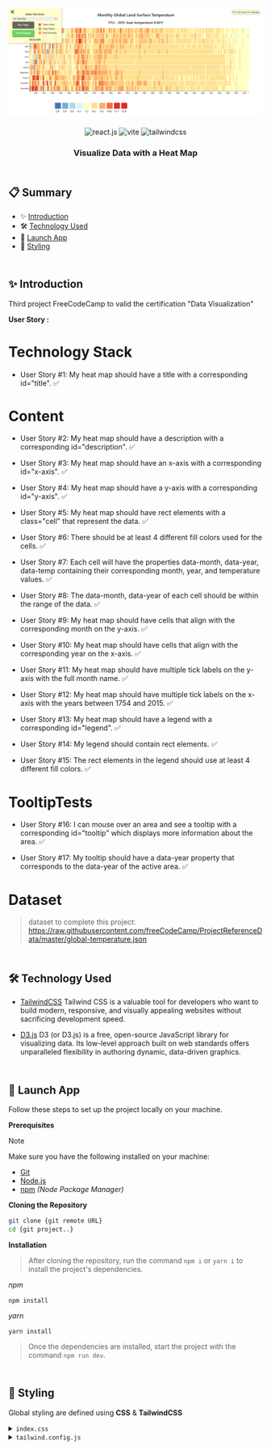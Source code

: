 <div align="center">
  <a href="https://fcc-heat-map-cm.netlify.app/" target="_blanck"><img src="./public/validation-Heat-Map.png" alt="Heat Map"></a>
   <div>
    <img src="https://img.shields.io/badge/-React_JS-black?style=for-the-badge&logoColor=white&logo=react&color=61DAFB" alt="react.js" />
    <img src="https://img.shields.io/badge/-Vite-black?style=for-the-badge&logoColor=white&logo=vite&color=646CFF" alt="vite" />
    <img src="https://img.shields.io/badge/-Tailwind_CSS-black?style=for-the-badge&logoColor=white&logo=tailwindcss&color=06B6D4" alt="tailwindcss" />
</div>
  <h3 align="center">Visualize Data with a Heat Map</h3>
</div>

## <br /> 📋 <a name="table">Summary</a>

- ✨ [Introduction](#introduction)
- 🛠 [Technology Used](#tech-stack)
- 🚀 [Launch App](#launch-app)
- 🎨 [Styling](#style)


## <br /> <a name="introduction">✨ Introduction</a>

Third project FreeCodeCamp to valid the certification "Data Visualization"

**User Story :**

# Technology Stack

- User Story #1: My heat map should have a title with a corresponding id="title". ✅

# Content

- User Story #2: My heat map should have a description with a corresponding id="description". ✅

- User Story #3: My heat map should have an x-axis with a corresponding id="x-axis". ✅

- User Story #4: My heat map should have a y-axis with a corresponding id="y-axis". ✅

- User Story #5: My heat map should have rect elements with a class="cell" that represent the data. ✅

- User Story #6: There should be at least 4 different fill colors used for the cells. ✅

- User Story #7: Each cell will have the properties data-month, data-year, data-temp containing their corresponding month, year, and temperature values. ✅

- User Story #8: The data-month, data-year of each cell should be within the range of the data. ✅

- User Story #9: My heat map should have cells that align with the corresponding month on the y-axis. ✅

- User Story #10: My heat map should have cells that align with the corresponding year on the x-axis. ✅

- User Story #11: My heat map should have multiple tick labels on the y-axis with the full month name. ✅

- User Story #12: My heat map should have multiple tick labels on the x-axis with the years between 1754 and 2015. ✅

- User Story #13: My heat map should have a legend with a corresponding id="legend". ✅

- User Story #14: My legend should contain rect elements. ✅

- User Story #15: The rect elements in the legend should use at least 4 different fill colors. ✅
 

# TooltipTests

- User Story #16: I can mouse over an area and see a tooltip with a corresponding id="tooltip" which displays more information about the area. ✅

- User Story #17: My tooltip should have a data-year property that corresponds to the data-year of the active area. ✅

# Dataset

> dataset to complete this project: https://raw.githubusercontent.com/freeCodeCamp/ProjectReferenceData/master/global-temperature.json


## <br /> <a name="tech-stack">🛠 Technology Used</a>

- [TailwindCSS](https://tailwindcss.com/docs/installation)
  Tailwind CSS is a valuable tool for developers who want to build modern, responsive, and visually appealing websites without sacrificing development speed.

- [D3.js](https://www.npmjs.com/package/d3)
D3 (or D3.js) is a free, open-source JavaScript library for visualizing data. Its low-level approach built on web standards offers unparalleled flexibility in authoring dynamic, data-driven graphics.

## <br /> <a name="launch-app">🚀 Launch App</a>

Follow these steps to set up the project locally on your machine.

**Prerequisites**

> [!NOTE]
> Make sure you have the following installed on your machine:

- [Git](https://git-scm.com/)
- [Node.js](https://nodejs.org/en)
- [npm](https://www.npmjs.com/) _(Node Package Manager)_

**Cloning the Repository**

```bash
git clone {git remote URL}
cd {git project..}
```

**Installation**

> After cloning the repository, run the command `npm i` or `yarn i` to install the project's dependencies.

_npm_

```
npm install
```

_yarn_

```
yarn install
```

> Once the dependencies are installed, start the project with the command `npm run dev`.

## <br /> <a name="style">🎨 Styling</a>

Global styling are defined using **CSS** & **TailwindCSS**

<details>
<summary><code>index.css</code></summary>

```css
@tailwind base;
@tailwind components;
@tailwind utilities;

@layer base {
  body {
    @apply text-black-200 bg-white font-inter relative;
  }

  svg {
    @apply h-[620px] mx-auto;
  }
}

@layer components {
  #tooltip {
    @apply absolute bg-black-200/95 shadow-lg rounded-lg p-2 text-white space-y-1 text-center;
  }

  .cell:hover {
    @apply stroke-black-200 stroke-[1.3px];
  }
}

```
</details>

<details>
<summary><code>tailwind.config.js</code></summary>

````cjs
theme: {
    extend: {
      colors:{
        white: '#ffffffde',
        black:{
          100: '#212121de',
          200: '#121212'
        }
      },
      fontFamily: {
        'inter': ['Inter', 'system-ui', 'sans-serif'],
      }
    },
  },
````

</details>